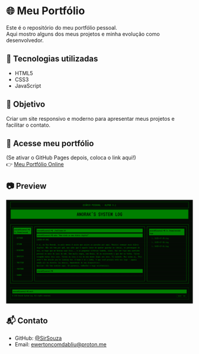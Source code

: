 # 🌐 Meu Portfólio

Este é o repositório do meu portfólio pessoal.  
Aqui mostro alguns dos meus projetos e minha evolução como desenvolvedor.

## 🚀 Tecnologias utilizadas
- HTML5
- CSS3
- JavaScript

## 🎨 Objetivo
Criar um site responsivo e moderno para apresentar meus projetos e facilitar o contato.

## 🔗 Acesse meu portfólio
(Se ativar o GitHub Pages depois, coloca o link aqui!)  
👉 [Meu Portfólio Online](https://dev-ewerton.vercel.app/)

## 📷 Preview
![Preview](./assets/images/preview.png)

## 📬 Contato
- GitHub: [@SirSouza](https://github.com/SirSouza)
- Email: ewertoncomdabliu@proton.me
